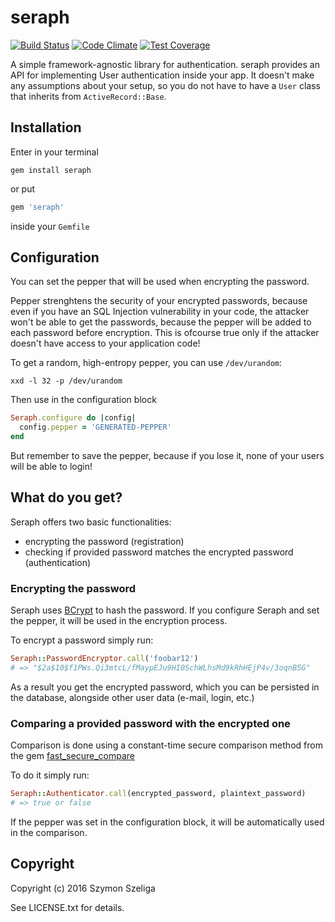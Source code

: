 # seraph
[![Build Status](https://travis-ci.org/Szeliga/seraph.svg?branch=master)](https://travis-ci.org/Szeliga/seraph)
[![Code Climate](https://codeclimate.com/github/Szeliga/seraph/badges/gpa.svg)](https://codeclimate.com/github/Szeliga/seraph)
[![Test Coverage](https://codeclimate.com/github/Szeliga/seraph/badges/coverage.svg)](https://codeclimate.com/github/Szeliga/seraph/coverage)

A simple framework-agnostic library for authentication. seraph provides an API for implementing User authentication inside your app. It doesn't make any assumptions about your setup, so you do not have to have a `User` class that inherits from `ActiveRecord::Base`.


## Installation

Enter in your terminal
```
gem install seraph
```
or put
``` ruby
gem 'seraph'
```
inside your `Gemfile`

## Configuration

You can set the pepper that will be used when encrypting the password.

Pepper strenghtens the security of your encrypted passwords, because even if you have an SQL Injection vulnerability in your code, the attacker won't be able to get the passwords, because the pepper will be added to each password before encryption. This is ofcourse true only if the attacker doesn't have access to your application code!

To get a random, high-entropy pepper, you can use `/dev/urandom`:

```
xxd -l 32 -p /dev/urandom
```

Then use in the configuration block

``` ruby
Seraph.configure do |config|
  config.pepper = 'GENERATED-PEPPER'
end
```

But remember to save the pepper, because if you lose it, none of your users will be able to login!

## What do you get?

Seraph offers two basic functionalities:

* encrypting the password (registration)
* checking if provided password matches the encrypted password (authentication)

### Encrypting the password

Seraph uses [BCrypt](https://github.com/codahale/bcrypt-ruby) to hash the password. If you configure Seraph and set the pepper, it will be used in the encryption process.

To encrypt a password simply run:

``` ruby
Seraph::PasswordEncryptor.call('foobar12')
# => "$2a$10$f1PWs.Qi3mtcL/fMaypEJu9HI0SchWLhsMd9kRhHEjP4v/3oqnB5G"
```

As a result you get the encrypted password, which you can be persisted in the database, alongside other user data (e-mail, login, etc.)

### Comparing a provided password with the encrypted one

Comparison is done using a constant-time secure comparison method from the gem [fast_secure_compare](https://github.com/daxtens/fast_secure_compare)

To do it simply run:

``` ruby
Seraph::Authenticator.call(encrypted_password, plaintext_password)
# => true or false
```

If the pepper was set in the configuration block, it will be automatically used in the comparison.

## Copyright

Copyright (c) 2016 Szymon Szeliga

See LICENSE.txt for details.
